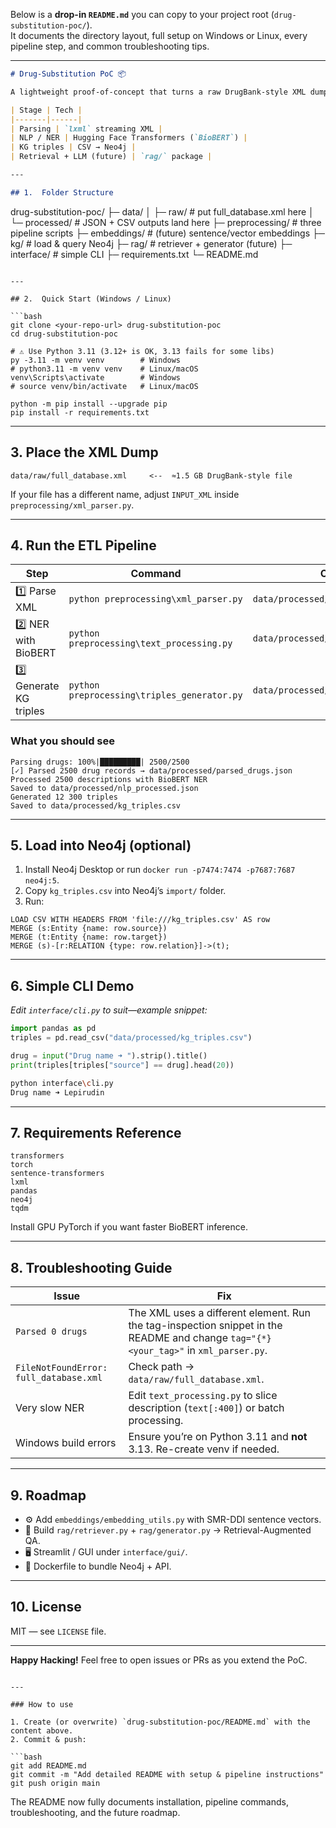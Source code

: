 Below is a **drop-in `README.md`** you can copy to your project root (`drug-substitution-poc/`).  
It documents the directory layout, full setup on Windows or Linux, every pipeline step, and common troubleshooting tips.

---

```markdown
# Drug-Substitution PoC 📦

A lightweight proof-of-concept that turns a raw DrugBank-style XML dump into a **Knowledge Graph (KG)** and exposes it to Retrieval-Augmented Generation (RAG) and simple CLI queries.

| Stage | Tech |
|-------|------|
| Parsing | `lxml` streaming XML |
| NLP / NER | Hugging Face Transformers (`BioBERT`) |
| KG triples | CSV → Neo4j |
| Retrieval + LLM (future) | `rag/` package |

---

## 1.  Folder Structure

```
drug-substitution-poc/
├─ data/
│  ├─ raw/              # put full_database.xml here
│  └─ processed/        # JSON + CSV outputs land here
├─ preprocessing/       # three pipeline scripts
├─ embeddings/          # (future) sentence/vector embeddings
├─ kg/                  # load & query Neo4j
├─ rag/                 # retriever + generator (future)
├─ interface/           # simple CLI
├─ requirements.txt
└─ README.md
```

---

## 2.  Quick Start (Windows / Linux)

```bash
git clone <your-repo-url> drug-substitution-poc
cd drug-substitution-poc

# ⚠️ Use Python 3.11 (3.12+ is OK, 3.13 fails for some libs)
py -3.11 -m venv venv        # Windows
# python3.11 -m venv venv    # Linux/macOS
venv\Scripts\activate        # Windows
# source venv/bin/activate   # Linux/macOS

python -m pip install --upgrade pip
pip install -r requirements.txt
```

---

## 3.  Place the XML Dump

```
data/raw/full_database.xml     <--  ≈1.5 GB DrugBank-style file
```

If your file has a different name, adjust `INPUT_XML` inside
`preprocessing/xml_parser.py`.

---

## 4.  Run the ETL Pipeline

| Step | Command | Output |
|------|---------|--------|
| 1️⃣ Parse XML | `python preprocessing\xml_parser.py` | `data/processed/parsed_drugs.json` |
| 2️⃣ NER with BioBERT | `python preprocessing\text_processing.py` | `data/processed/nlp_processed.json` |
| 3️⃣ Generate KG triples | `python preprocessing\triples_generator.py` | `data/processed/kg_triples.csv` |

### What you should see

```text
Parsing drugs: 100%|█████████| 2500/2500
[✓] Parsed 2500 drug records → data/processed/parsed_drugs.json
Processed 2500 descriptions with BioBERT NER
Saved to data/processed/nlp_processed.json
Generated 12 300 triples
Saved to data/processed/kg_triples.csv
```

---

## 5.  Load into Neo4j (optional)

1. Install Neo4j Desktop or run `docker run -p7474:7474 -p7687:7687 neo4j:5`.
2. Copy `kg_triples.csv` into Neo4j’s `import/` folder.
3. Run:

```cypher
LOAD CSV WITH HEADERS FROM 'file:///kg_triples.csv' AS row
MERGE (s:Entity {name: row.source})
MERGE (t:Entity {name: row.target})
MERGE (s)-[r:RELATION {type: row.relation}]->(t);
```

---

## 6.  Simple CLI Demo

_Edit `interface/cli.py` to suit—example snippet:_

```python
import pandas as pd
triples = pd.read_csv("data/processed/kg_triples.csv")

drug = input("Drug name ➜ ").strip().title()
print(triples[triples["source"] == drug].head(20))
```

```bash
python interface\cli.py
Drug name ➜ Lepirudin
```

---

## 7.  Requirements Reference

```text
transformers
torch
sentence-transformers
lxml
pandas
neo4j
tqdm
```

Install GPU PyTorch if you want faster BioBERT inference.

---

## 8.  Troubleshooting Guide

| Issue | Fix |
|-------|-----|
| `Parsed 0 drugs` | The XML uses a different element. Run the tag-inspection snippet in the README and change `tag="{*}<your_tag>"` in `xml_parser.py`. |
| `FileNotFoundError: full_database.xml` | Check path → `data/raw/full_database.xml`. |
| Very slow NER | Edit `text_processing.py` to slice description (`text[:400]`) or batch processing. |
| Windows build errors | Ensure you’re on Python 3.11 and **not** 3.13. Re-create venv if needed. |

---

## 9.  Roadmap

* ⚙️  Add `embeddings/embedding_utils.py` with SMR-DDI sentence vectors.  
* 🤖  Build `rag/retriever.py` + `rag/generator.py` → Retrieval-Augmented QA.  
* 🖥️  Streamlit / GUI under `interface/gui/`.  
* 🐳  Dockerfile to bundle Neo4j + API.

---

## 10.  License

MIT — see `LICENSE` file.

---

**Happy Hacking!**  Feel free to open issues or PRs as you extend the PoC.
```

---

### How to use

1. Create (or overwrite) `drug-substitution-poc/README.md` with the content above.  
2. Commit & push:

```bash
git add README.md
git commit -m "Add detailed README with setup & pipeline instructions"
git push origin main
```

The README now fully documents installation, pipeline commands, troubleshooting, and the future roadmap.